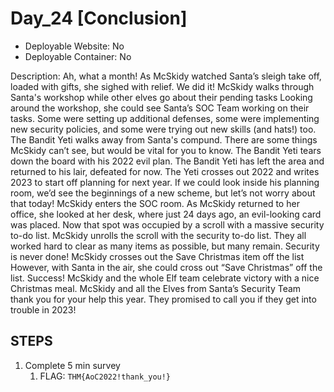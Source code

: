 # Day_24 [Conclusion]

+ Deployable Website: No
+ Deployable Container: No

Description: Ah, what a month! As McSkidy watched Santa’s sleigh take off, loaded with gifts, she sighed with relief.
We did it! McSkidy walks through Santa's workshop while other elves go about their pending tasks Looking around the workshop, she could see Santa’s SOC Team working on their tasks. Some were setting up additional defenses, some were implementing new security policies,
and some were trying out new skills (and hats!) too. The Bandit Yeti walks away from Santa's compund. There are some things McSkidy can’t see, but would be vital for you to know. The Bandit Yeti tears down the board with his 2022 evil plan. The Bandit Yeti has left the area and returned to his lair, defeated for now. The Yeti crosses out 2022 and writes 2023 to start off planning for next year. If we could look inside his planning room, we’d see the beginnings
of a new scheme, but let’s not worry about that today! McSkidy enters the SOC room. As McSkidy returned to her office, she looked at her desk,
where just 24 days ago, an evil-looking card was placed. Now that spot was occupied by a scroll with a massive security to-do list. McSkidy unrolls the scroll with the security to-do list. They all worked hard to clear as many items as possible, but many remain.
Security is never done! McSkidy crosses out the Save Christmas item off the list However, with Santa in the air, she could cross out “Save Christmas” off the list. Success! McSkidy and the whole Elf team celebrate victory with a nice Christmas meal. McSkidy and all the Elves from Santa’s Security Team thank you for your help this year. They promised to call you if they get into trouble in 2023!

## STEPS

1. Complete 5 min survey
   1. FLAG: `THM{AoC2022!thank_you!}`
